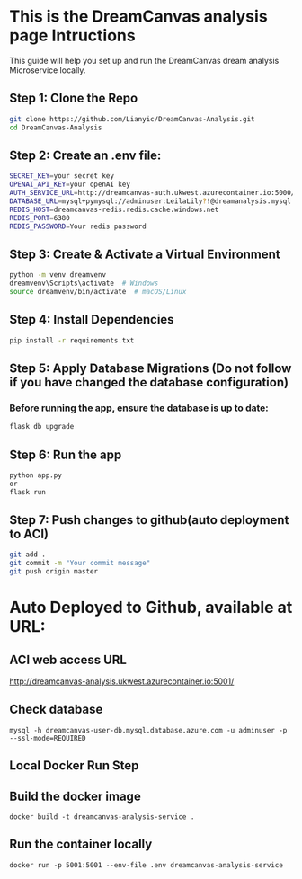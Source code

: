 # This is the DreamCanvas analysis page Intructions
This guide will help you set up and run the DreamCanvas dream analysis Microservice locally.

## Step 1: Clone the Repo
```bash
git clone https://github.com/Lianyic/DreamCanvas-Analysis.git
cd DreamCanvas-Analysis
```

## Step 2: Create an .env file:
```bash
SECRET_KEY=your secret key
OPENAI_API_KEY=your openAI key
AUTH_SERVICE_URL=http://dreamcanvas-auth.ukwest.azurecontainer.io:5000/
DATABASE_URL=mysql+pymysql://adminuser:LeilaLily?!@dreamanalysis.mysql.database.azure.com/dream_analysis_db
REDIS_HOST=dreamcanvas-redis.redis.cache.windows.net
REDIS_PORT=6380
REDIS_PASSWORD=Your redis password
```

## Step 3: Create & Activate a Virtual Environment
```bash
python -m venv dreamvenv
dreamvenv\Scripts\activate  # Windows
source dreamvenv/bin/activate  # macOS/Linux
```

## Step 4: Install Dependencies
```bash
pip install -r requirements.txt
```

## Step 5: Apply Database Migrations (Do not follow if you have changed the database configuration)
### Before running the app, ensure the database is up to date:
```bash
flask db upgrade
```

## Step 6: Run the app
```bash 
python app.py 
or 
flask run
```

## Step 7: Push changes to github(auto deployment to ACI)
```bash 
git add .
git commit -m "Your commit message"
git push origin master
```

# Auto Deployed to Github, available at URL:
## ACI web access URL
http://dreamcanvas-analysis.ukwest.azurecontainer.io:5001/

## Check database
```
mysql -h dreamcanvas-user-db.mysql.database.azure.com -u adminuser -p --ssl-mode=REQUIRED
```

## Local Docker Run Step

## Build the docker image
```
docker build -t dreamcanvas-analysis-service .
```

## Run the container locally
```
docker run -p 5001:5001 --env-file .env dreamcanvas-analysis-service
```

